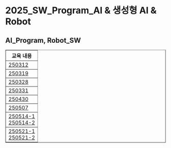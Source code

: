 <h1>2025_SW_Program_AI & 생성형 AI & Robot</h1>
<h2>AI_Program, Robot_SW</h2>
<table border="1">
    <tr>
        <th>교육 내용</th>
    </tr>
    <tr>
        <td><a href="https://github.com/gomtam/250312_AI">250312</a></td>
    </tr>
    <tr>
        <td><a href="https://github.com/gomtam/250319_AI">250319</a></td>
    </tr>
    <tr>
        <td><a href="https://github.com/gomtam/250328_AI">250328</a></td>
    </tr>
    <tr>
        <td><a href="https://github.com/gomtam/250331_AI">250331</a></td>
    </tr>
    <tr>
        <td><a href="https://github.com/gomtam/250430_AI">250430</a></td>
    </tr>
    <tr>
        <td><a href="https://github.com/gomtam/250507_AI">250507</a></td>
    </tr>
    <tr>
        <td><a href="https://github.com/gomtam/250514_AI">250514-1</a><br>
            <a href="https://github.com/gomtam/hello-robot">250514-2</a></td>
    </tr>
    <tr>
        <td><a href="https://github.com/gomtam/flaskjuso">250521-1</a><br>
            <a href="https://github.com/gomtam/flaskjuso-camera">250521-2</a></td>
    </tr>
</table>
